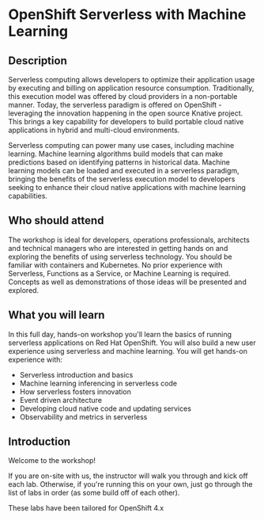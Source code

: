 # OpenShift Serverless with Machine Learning

## Description 

Serverless computing allows developers to optimize their application usage by executing and billing on application resource consumption.  Traditionally, this execution model was offered by cloud providers in a non-portable manner.  Today, the serverless paradigm is offered on OpenShift - leveraging the innovation happening in the open source Knative project. This brings a key capability for developers to build portable cloud native applications in hybrid and multi-cloud environments.  

Serverless computing can power many use cases, including machine learning.  Machine learning algorithms build models that can make predictions based on identifying patterns in historical data.  Machine learning models can be loaded and executed in a serverless paradigm, bringing the benefits of the serverless execution model to developers seeking to enhance their cloud native applications with machine learning capabilities.

## Who should attend

The workshop is ideal for developers, operations professionals, architects and technical managers who are interested in getting hands on and exploring the benefits of using serverless technology. You should be familiar with containers and Kubernetes. No prior experience with Serverless, Functions as a Service, or Machine Learning is required.  Concepts as well as demonstrations of those ideas will be presented and explored.


## What you will learn

In this full day, hands-on workshop you'll learn the basics of running serverless applications on Red Hat OpenShift. You will also build a new user experience using serverless and machine learning.  You will get hands-on experience with:
- Serverless introduction and basics
- Machine learning inferencing in serverless code
- How serverless fosters innovation
- Event driven architecture
- Developing cloud native code and updating services
- Observability and metrics in serverless


## Introduction
Welcome to the workshop!

If you are on-site with us, the instructor will walk you through and kick off each lab.  Otherwise, if you're running this on your own, just go through the list of labs in order (as some build off of each other).

These labs have been tailored for OpenShift 4.x
